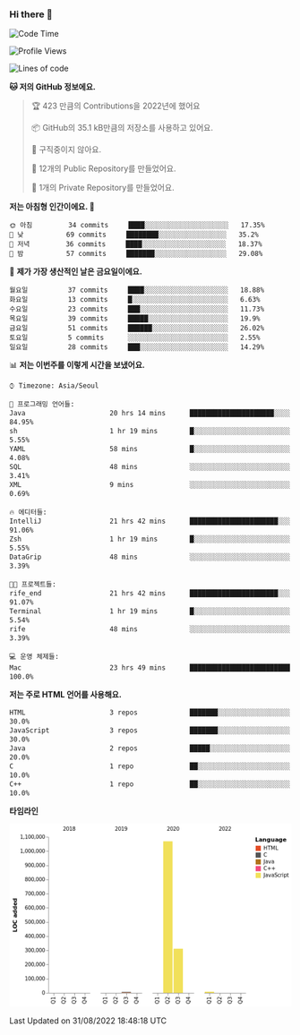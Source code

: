 ### Hi there 👋

<!--
**otm0937/otm0937** is a ✨ _special_ ✨ repository because its `README.md` (this file) appears on your GitHub profile.

Here are some ideas to get you started:

- 🔭 I’m currently working on ...
- 🌱 I’m currently learning ...
- 👯 I’m looking to collaborate on ...
- 🤔 I’m looking for help with ...
- 💬 Ask me about ...
- 📫 How to reach me: ...
- 😄 Pronouns: ...
- ⚡ Fun fact: ...
-->

  <!--START_SECTION:waka-->
![Code Time](http://img.shields.io/badge/Code%20Time-377%20hrs%208%20mins-blue)

![Profile Views](http://img.shields.io/badge/Profile%20Views-0-blue)

![Lines of code](https://img.shields.io/badge/%EC%A0%80%EB%8A%94%20%EC%97%AC%ED%83%9C%EA%B9%8C%EC%A7%80%20-1%20Million%20%EC%A4%84%EC%9D%98%20%EC%BD%94%EB%93%9C%EB%A5%BC%20%EC%9E%91%EC%84%B1%ED%96%88%EC%96%B4%EC%9A%94.-blue)

**🐱 저의 GitHub 정보에요.** 

> 🏆 423 만큼의 Contributions을 2022년에 했어요
 > 
> 📦 GitHub의 35.1 kB만큼의 저장소를 사용하고 있어요. 
 > 
> 🚫 구직중이지 않아요.
 > 
> 📜 12개의 Public Repository를 만들었어요. 
 > 
> 🔑 1개의 Private Repository를 만들었어요. 
 > 
**저는 아침형 인간이에요. 🐤** 

```text
🌞 아침         34 commits     ████░░░░░░░░░░░░░░░░░░░░░   17.35% 
🌆 낮　         69 commits     ████████░░░░░░░░░░░░░░░░░   35.2% 
🌃 저녁         36 commits     ████░░░░░░░░░░░░░░░░░░░░░   18.37% 
🌙 밤　         57 commits     ███████░░░░░░░░░░░░░░░░░░   29.08%

```
📅 **제가 가장 생산적인 날은 금요일이에요.** 

```text
월요일          37 commits     ████░░░░░░░░░░░░░░░░░░░░░   18.88% 
화요일          13 commits     █░░░░░░░░░░░░░░░░░░░░░░░░   6.63% 
수요일          23 commits     ███░░░░░░░░░░░░░░░░░░░░░░   11.73% 
목요일          39 commits     █████░░░░░░░░░░░░░░░░░░░░   19.9% 
금요일          51 commits     ██████░░░░░░░░░░░░░░░░░░░   26.02% 
토요일          5 commits      ░░░░░░░░░░░░░░░░░░░░░░░░░   2.55% 
일요일          28 commits     ███░░░░░░░░░░░░░░░░░░░░░░   14.29%

```


📊 **저는 이번주를 이렇게 시간을 보냈어요.** 

```text
⌚︎ Timezone: Asia/Seoul

💬 프로그래밍 언어들: 
Java                     20 hrs 14 mins      █████████████████████░░░░   84.95% 
sh                       1 hr 19 mins        █░░░░░░░░░░░░░░░░░░░░░░░░   5.55% 
YAML                     58 mins             █░░░░░░░░░░░░░░░░░░░░░░░░   4.08% 
SQL                      48 mins             ░░░░░░░░░░░░░░░░░░░░░░░░░   3.41% 
XML                      9 mins              ░░░░░░░░░░░░░░░░░░░░░░░░░   0.69%

🔥 에디터들: 
IntelliJ                 21 hrs 42 mins      ██████████████████████░░░   91.06% 
Zsh                      1 hr 19 mins        █░░░░░░░░░░░░░░░░░░░░░░░░   5.55% 
DataGrip                 48 mins             ░░░░░░░░░░░░░░░░░░░░░░░░░   3.39%

🐱‍💻 프로젝트들: 
rife_end                 21 hrs 42 mins      ██████████████████████░░░   91.07% 
Terminal                 1 hr 19 mins        █░░░░░░░░░░░░░░░░░░░░░░░░   5.54% 
rife                     48 mins             ░░░░░░░░░░░░░░░░░░░░░░░░░   3.39%

💻 운영 체제들: 
Mac                      23 hrs 49 mins      █████████████████████████   100.0%

```

**저는 주로 HTML 언어를 사용해요.** 

```text
HTML                     3 repos             ███████░░░░░░░░░░░░░░░░░░   30.0% 
JavaScript               3 repos             ███████░░░░░░░░░░░░░░░░░░   30.0% 
Java                     2 repos             █████░░░░░░░░░░░░░░░░░░░░   20.0% 
C                        1 repo              ██░░░░░░░░░░░░░░░░░░░░░░░   10.0% 
C++                      1 repo              ██░░░░░░░░░░░░░░░░░░░░░░░   10.0%

```


**타임라인**

![Chart not found](https://raw.githubusercontent.com/otm0937/otm0937/main/charts/bar_graph.png) 


 Last Updated on 31/08/2022 18:48:18 UTC
<!--END_SECTION:waka-->
